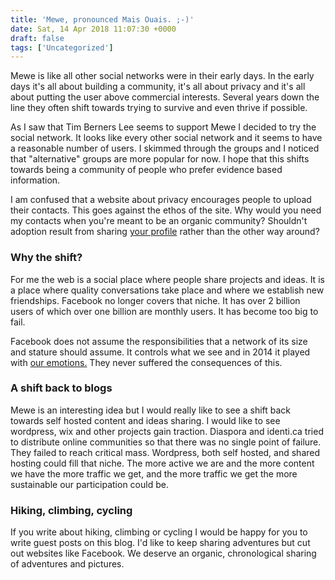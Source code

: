 ```yaml
---
title: 'Mewe, pronounced Mais Ouais. ;-)'
date: Sat, 14 Apr 2018 11:07:30 +0000
draft: false
tags: ['Uncategorized']
---
```


Mewe is like all other social networks were in their early days. In the early days it's all about building a community, it's all about privacy and it's all about putting the user above commercial interests. Several years down the line they often shift towards trying to survive and even thrive if possible.

As I saw that Tim Berners Lee seems to support Mewe I decided to try the social network. It looks like every other social network and it seems to have a reasonable number of users. I skimmed through the groups and I noticed that "alternative" groups are more popular for now. I hope that this shifts towards being a community of people who prefer evidence based information. 

I am confused that a website about privacy encourages people to upload their contacts. This goes against the ethos of the site. Why would you need my contacts when you're meant to be an organic community? Shouldn't adoption result from sharing [your profile](mewe.com/i/richard.azia) rather than the other way around?

### Why the shift? 

For me the web is a social place where people share projects and ideas. It is a place where quality conversations take place and where we establish new friendships. Facebook no longer covers that niche. It has over 2 billion users of which over one billion are monthly users. It has become too big to fail. 

Facebook does not assume the responsibilities that a network of its size and stature should assume. It controls what we see and in 2014 it played with [our emotions.](https://www.theguardian.com/technology/2014/jun/29/facebook-users-emotions-news-feeds) They never suffered the consequences of this.

### A shift back to blogs

Mewe is an interesting idea but I would really like to see a shift back towards self hosted content and ideas sharing. I would like to see wordpress, wix and other projects gain traction. Diaspora and identi.ca tried to distribute online communities so that there was no single point of failure. They failed to reach critical mass. Wordpress, both self hosted, and shared hosting could fill that niche. The more active we are and the more content we have the more traffic we get, and the more traffic we get the more sustainable our participation could be. 

### Hiking, climbing, cycling

If you write about hiking, climbing or cycling I would be happy for you to write guest posts on this blog. I'd like to keep sharing adventures but cut out websites like Facebook. We deserve an organic, chronological sharing of adventures and pictures.